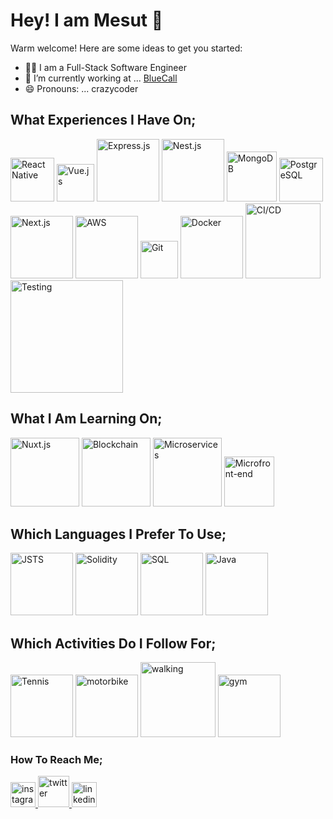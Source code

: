 # Hey! I am Mesut 👋

Warm welcome!
Here are some ideas to get you started:

- 🧑‍💻 I am a Full-Stack Software Engineer
- 🔭 I’m currently working at ... [BlueCall](https://www.bluecallapp.com/)
- 😄 Pronouns: ... crazycoder

## What Experiences I Have On;
<div style="flex-direction: row">
  <img src="https://user-images.githubusercontent.com/34383104/221695892-dec58b1e-c385-4e28-a134-f606b232b6ff.png" width="70" alt="React Native"/>
  <img src="https://cdn.iconscout.com/icon/free/png-256/vuejs-1175052.png" width="60" alt="Vue.js"/>
  <img src="https://drive.google.com/uc?export=view&id=1Yw2RXOSkT-eBGFsT-4fNs8r7SEaCo4j1" width="100" alt="Express.js"/>
  <img src="https://admin.davidson.fr/wp-content/uploads/nestjs-logo.png" width="100" alt="Nest.js"/>
  <img src="https://drive.google.com/uc?export=view&id=1KKeM5EvQhfFzU9aMADVacQ9GHAF_my8k" width="80" alt="MongoDB"/>
  <img src="https://cdn.iconscout.com/icon/free/png-256/postgresql-11-1175122.png" width="70" alt="PostgreSQL"/>
  <img src="https://upload.wikimedia.org/wikipedia/commons/thumb/8/8e/Nextjs-logo.svg/800px-Nextjs-logo.svg.png" width="100" alt="Next.js"/>
  <img src="https://logos-download.com/wp-content/uploads/2016/12/Amazon_Web_Services_logo_AWS.png" width="100" alt="AWS"/>
  <img src="https://git-scm.com/images/logos/downloads/Git-Icon-1788C.png" width="60" alt="Git"/>
  <img src="https://1000logos.net/wp-content/uploads/2021/11/Docker-Logo-2013.png" width="100" alt="Docker"/>
  <img src="https://www.mabl.com/hubfs/CICDBlog.png" width="120" alt="CI/CD"/>
  <img src="https://drive.google.com/uc?export=view&id=1eFoMosXhitEVhm-5hw3XteolTd4F2iej" width="180" alt="Testing"/>
</div>

## What I Am Learning On;
<div style="flex-direction: row">
  <img src="https://drive.google.com/uc?export=view&id=1PuRi49TXlKX3Qd0_AHPDxhHlOVCieOjt" width="110" alt="Nuxt.js"/>
  <img src="https://drive.google.com/uc?export=view&id=1B9SYyW0wPe_12QH8QDqyxC6DrWCgs8zb" width="110" alt="Blockchain"/>
  <img src="https://drive.google.com/uc?export=view&id=1InCiCbxutWsilzpxVctSxkasjLdTCTJJ" width="110" alt="Microservices"/>
  <img src="https://drive.google.com/uc?export=view&id=1p9vwjqC2pMzp6CsDfmdP-CWfaj3wl3A5" width="80" alt="Microfront-end"/>
</div>

## Which Languages I Prefer To Use;
<div style="flex-direction: row">
  <img src="https://api.workinggears.com/storage/yuxa9EAfarIcX9EK8Ei1JSjwRnP7e0-metaanMtdHMuanBn-.jpg" width="100" alt="JSTS"/>
  <img src="https://drive.google.com/uc?export=view&id=1tSV2wW1KaEDIJnneIqRBxFDsRsOsaJwD" width="100" alt="Solidity"/>
  <img src="https://upload.wikimedia.org/wikipedia/commons/8/87/Sql_data_base_with_logo.png" width="100" alt="SQL"/>
  <img src="https://1000logos.net/wp-content/uploads/2020/09/Java-Logo.png" width="100" alt="Java"/>
</div>

## Which Activities Do I Follow For;
<div style="flex-direction: row">
  <img src="https://drive.google.com/uc?export=view&id=1yZ_uZqu0WLQrzXCfGwmbaIYMkxNIPmgK" width="100" alt="Tennis"/>
  <img src="https://drive.google.com/uc?export=view&id=1qP9hmjY6eHwIyHJB7DdbsIOxgphfCl-P" width="100" alt="motorbike"/>
  <img src="https://drive.google.com/uc?export=view&id=15NNZXW5MFv-xGpyiy8KUcOjf0Tzv3Wzz" width="120" alt="walking"/>
  <img src="https://drive.google.com/uc?export=view&id=1RgZjAsnNZrEIEqw7N5LQlGwzBmX1BszE" width="100" alt="gym"/>
</div>

### How To Reach Me;
<div style="flex-direction: row">
  <a href="https://instagram.com/mesut.kilincaslan">
    <img src="https://freeiconshop.com/wp-content/uploads/edd/instagram-new-flat.png" width="40" alt="instagram">
  </a>
  <a href="https://twitter.com/mesutklncaslan">
    <img src="https://upload.wikimedia.org/wikipedia/commons/thumb/4/4f/Twitter-logo.svg/2491px-Twitter-logo.svg.png" width="50" alt="twitter">
  </a>
  <a href="https://www.linkedin.com/in/mesut-kilincaslan-22417a151/">
    <img src="https://cdn-icons-png.flaticon.com/512/174/174857.png" width="40" alt="linkedin">
  </a>
</div>
